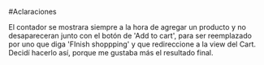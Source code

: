 #Aclaraciones

El contador se mostrara siempre a la hora de agregar un producto y no desapareceran junto con el botón de 'Add to cart', para ser reemplazado por uno que diga 'FInish shoppping' y que redireccione a la view del Cart. Decidí hacerlo así, porque me gustaba más el resultado final. 

